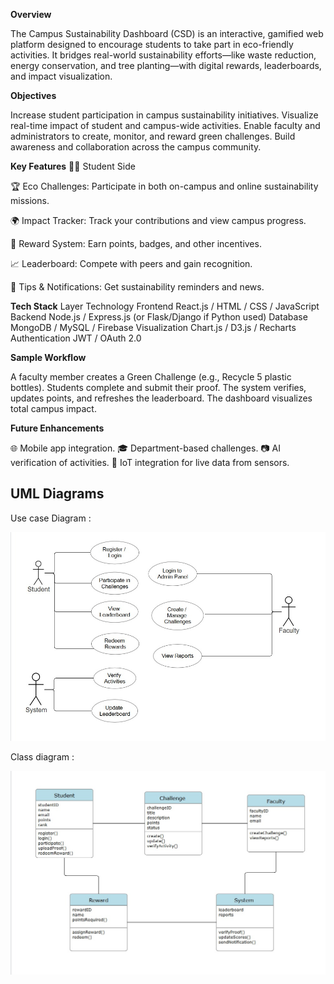 **Overview**

The Campus Sustainability Dashboard (CSD) is an interactive, gamified web platform designed to encourage students to take part in eco-friendly activities. It bridges real-world sustainability efforts—like waste reduction, energy conservation, and tree planting—with digital rewards, leaderboards, and impact visualization.

**Objectives**

Increase student participation in campus sustainability initiatives.
Visualize real-time impact of student and campus-wide activities.
Enable faculty and administrators to create, monitor, and reward green challenges.
Build awareness and collaboration across the campus community.

**Key Features**
👩‍🎓 Student Side

🏆 Eco Challenges: Participate in both on-campus and online sustainability missions.

🌍 Impact Tracker: Track your contributions and view campus progress.

🎁 Reward System: Earn points, badges, and other incentives.

📈 Leaderboard: Compete with peers and gain recognition.

🔔 Tips & Notifications: Get sustainability reminders and news.


**Tech Stack**
Layer	Technology
Frontend	React.js / HTML / CSS / JavaScript
Backend	Node.js / Express.js (or Flask/Django if Python used)
Database	MongoDB / MySQL / Firebase
Visualization	Chart.js / D3.js / Recharts
Authentication	JWT / OAuth 2.0

**Sample Workflow**

A faculty member creates a Green Challenge (e.g., Recycle 5 plastic bottles).
Students complete and submit their proof.
The system verifies, updates points, and refreshes the leaderboard.
The dashboard visualizes total campus impact.


**Future Enhancements**

🌐 Mobile app integration.
🎓 Department-based challenges.
📷 AI verification of activities.
💚 IoT integration for live data from sensors.

## UML Diagrams ##
Use case Diagram :

![image alt](https://github.com/Navin1422/Campus-Sustainability-Dashboard-CSD-/blob/ca8e3f0a06a13abbdd84d9fa40f6efb400b4f38d/git1.jpg)

Class diagram :

![image alt](https://github.com/Navin1422/Campus-Sustainability-Dashboard-CSD-/blob/f41149d2ca47e53dd0200cb131c2305c725f8dd4/git2.jpg)
